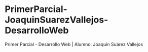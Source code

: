 # PrimerParcial-JoaquinSuarezVallejos-DesarrolloWeb
 Primer Parcial - Desarrollo Web | Alumno: Joaquín Suárez Vallejos
